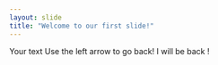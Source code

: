 ```yaml
---
layout: slide
title: "Welcome to our first slide!"
---
```

Your text 
Use the left arrow to go back!
I will be back !
